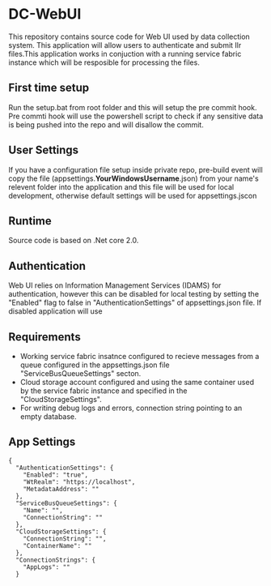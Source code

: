# DC-WebUI

This repository contains source code for Web UI used by data collection system. This application will allow users to authenticate and submit Ilr files.This application works in conjuction with a running service fabric instance which will be resposible for processing the files.

## First time setup
Run the setup.bat from root folder and this will setup the pre commit hook. Pre commti hook will use the powershell script to check if any sensitive data is being pushed into the repo and will disallow the commit.

## User Settings
If you have a configuration file setup inside private repo, pre-build event will copy the file (appsettings.**YourWindowsUsername**.json) from your name's relevent folder into the application and this file will be used for local development, otherwise default settings will be used for appsettings.jscon

## Runtime
Source code is based on .Net core 2.0.

## Authentication
Web UI relies on Information Management Services (IDAMS) for authentication, however this can be disabled for local testing by setting the "Enabled" flag to false in "AuthenticationSettings" of appsettings.json file. If disabled application will use 

## Requirements
* Working service fabric insatnce configured to recieve messages from a queue configured in the appsettings.json file "ServiceBusQueueSettings" secton.
* Cloud storage account configured and using the same container used by the service fabric instance and specified in the "CloudStorageSettings".
* For writing debug logs and errors, connection string pointing to an empty database.


## App Settings
```
{
  "AuthenticationSettings": {
    "Enabled": "true",
    "WtRealm": "https://localhost",
    "MetadataAddress": ""
  },
  "ServiceBusQueueSettings": {
    "Name": "",
    "ConnectionString": ""
  },
  "CloudStorageSettings": {
    "ConnectionString": "",
    "ContainerName": ""
  },
  "ConnectionStrings": {
    "AppLogs": ""
  }
```

